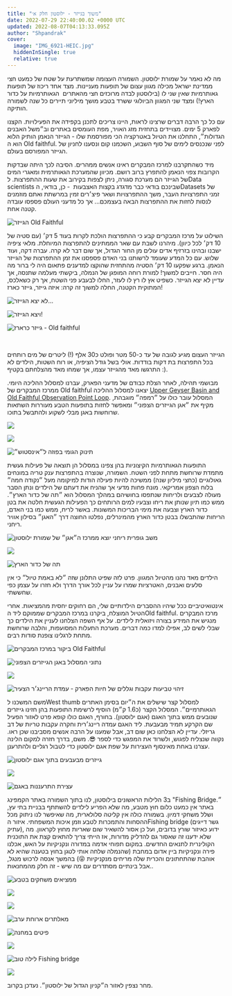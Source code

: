 ```yaml
---
title: "משוך בגייזר - ילוסטון חלק א׳"
date: 2022-07-29 22:40:00.02 +0000 UTC
updated: 2022-08-07T04:13:33.095Z
author: "Shpandrak"
cover:
  image: "IMG_6921-HEIC.jpg"
  hiddenInSingle: true
  relative: true
---
```


מה לא נאמר על שמורת ילוסטון. השמורה העצומה שמשתרעת על שטח של כמעט חצי ממדינת ישראל מכילה מגוון עצום של תופעות מעניינות. מצד אחד ריכוז של תופעות גאותרמיות שאין שני לו (בילוסטון לבדה מרוכזים חצי מהאתרים  הגאותרמיות על כדור הארץ!) ומצד שני המגוון הביולוגי ששרד בטבע מושך מיליוני תיירים כל שנה לשמורה הותיקה.

עם כל כך הרבה דברים שרצינו לראות, היינו צריכים לתכנן בקפידה את הפעילויות. הקצנו לפארק 5 ימים. מצויידים בתחזית מזג האויר, מפת העומסים באתרים וב״משל האבנים הגדולות״, התחלנו את הטיול באטרקציה הכי מפורסמת שלו - הגייזר הנאמן הותיק הלוא הוא ה Old faithful. לפני שנכנסים לימים של סוף השבוע, השכמנו קום ונסענו לחניון של הגייזר המפורסם בעולם. 

מיד כשהתקרבנו למרכז המבקרים ראינו אנשים ממהרים. הסיבה לכך היתה שבדקות הקרובות צפוי הנאמן להתפרץ ברוב רושם. מכיוון שהמערכת הגאותרמית ומאגרי המים של הגייזר הם מערכת סגורה, ניתן לצפות בקירוב את שעות ההתפרצות. לData scientists שבינכם בודאי כבר מדגדג בקצות האצבעות  - כן, בודאי, הDatasets של זמני התפרצויות העבר, משך ההתפרצויות ושאר פיצ׳רים זמין במרשתת ואתם מוזמנים לנסות לחזות את ההתפרצות הבאה בעצמכם... אך כל מדעני העולם פספסו עובדה קטנה אחת.

![](IMG_6916-HEIC.jpg "הגייזר Old Faithful")

השילוט על מרכז המבקרים קבע כי ההתפרצות הולכת לקרות בעוד 5 דק׳ (עם סטיה של 10 דק׳ לכל כיוון). מיהרנו לשבת עם שאר הממתינים להתפרצות המיוחלת. מלאי ציפיה ישבנו ובהינו בזרזיף אדים עולים מן החור הגדול, אך שום דבר לא קרה. עברה דקה, ועוד שלוש. עם כל המדע שעומד לרשותנו בני האדם פספסנו את זמן ההתפרצות של הגייזר הנאמן. ברגע שפקעו 10 דק׳ הסטיה מהתחזית שהוקצו למדענים פתאום היה לי ברור מה היה חסר. חייבים למשוך! למורת רוחה המופגן של הנמלה, ביקשתי מעלמה שתנסה, אך עדיין לא יצא הגייזר. כשפיט אץ לו רץ לו לעזר, החלו לבעבע פני השטח, אך רק כשאלכס, המתוקית הקטנה, החלה למשוך זה קרה: איזה גייזר, גייזר כארז!

![](IMG_6901-HEIC.jpg "לא יצא הגייזר...")

![](IMG_6921-HEIC.jpg "ויצא הגייזר!")

![](IMG_9557.JPG "גייזר כרארז - Old faithful")

  

הגייזר העצום מגיע לגובה של עד כ-50 מטר ופולט כ30 אלף (!) ליטרים של מים רותחים בכל התפרצות בת דקות בודדות. אולי בשל גודל הציפיה, או רוח השטות, הילדים לא התרגשו מאד מהגייזר עצמו, אך שמחו מאד מהצלחתם בקטיף :). 

מבושמי תהילה, לאחר הצלת כבודם של מדעני הפארק, עברנו למסלול ההליכה היומי. ממרכז המבקרים של Old faithful יצאנו למסלול ההליכה <a href="https://www.alltrails.com/trail/us/wyoming/upper-geyser-basin-and-old-faithful-observation-point-loop?ref=result-card&amp;u=m" target="_blank">Upper Geyser Basin and Old Faithful Observation Point Loop</a>. המסלול עובר כולו על ״רמפה״ מוגבהת, מקיף את ״אגן הגייזרים הצפוני״ ומאפשר לחזות בתופעות הטבע מעוררות השתאות שרוחשות באגן מבלי לשקוע ולהתבשל בתוכו.

![](IMG_6952-HEIC.jpg "")

![](IMG_6964-HEIC.jpg "")

![](IMG_7003-HEIC.jpg "תינוק הגומי בפוזה ל״אינסטוש״")

התופעות הגאותרמיות הקיצוניות בהן צפינו במסלול הן תוצאה של פעילות געשית מתמדת שרוחשת מתחת לפני השטח. השמורה, שנוצרה בהתפרצות ענק טריה במונחים גאולוגיים (כחצי מיליון שנה) ממשיכה להיות פעילה הודות למיקומה מעל ״נקודה חמה״ בלוח הצפון אמריקאי. מונח פחות מדעי אך שהניח את דעתם של הילדים ונתן הסבר מעולה לצבעים ולריחות שנתפסו בחושיהם במהלך המסלול הוא ״תה של כדור הארץ״. ממש כמו תיון שנותן את ריחו וצבעיו למים הרותחים כך הפעילות הגעשית חלטה את בטן כדור הארץ וצבעה את מימי הבריכות המשונות. באשר לריח, ממש כמו בני האדם, הריחות שהתבשלו בבטן כדור הארץ מהמינרלים, נפלטו החוצה דרך ״האגן״ בסילון אוויר ריחני.

![](IMG_6941-HEIC.jpg "משב גופרית ריחני יוצא ממרכז ה״אגן״ של שמורת ילוסטון")

![](IMG_7016-HEIC.jpg "")

![](IMG_7065-HEIC.jpg "תה של כדור הארץ")

הילדים מאד נהנו מהטיול המגוון. פרט לזה שפיט התלונן שזה ״לא באמת טיול״ כי אין סלעים ואבנים, האטרציות שמרו על עניין לכל אורך הדרך ולא חזרו על עצמן כפי שחששתי.

אינטואיטיביים ככל שיהיו ההסברים הילדותיים שלי, הם רחוקים יחסית מהמציאות. אחרי הטיול המוצלח, ביקרנו במרכז המבקרים שממוקם ליד הOld faithful. מרכז המבקרים מנגיש את המידע בצורה ויזואלית לילדים. על אף השפה הצלחנו לעניין את הילדים כך שבלי לשים לב, אפילו למדו כמה דברים. מערכת התעלות המסועפות, והלבה שרוחשת מתחת לרגלינו צופנת סודות רבים.

![](IMG_9564-HEIC.jpg "ביקור במרכז המבקרים Old Faithful")

![](stats.jpeg "נתוני המסלול באגן הגייזרים הצפוני")

![](IMG_7034-HEIC.jpg "")

![](IMG_7036-HEIC.jpg "זיהוי טביעות עקבות וגללים של חיות הפארק - עמדת הריינג׳ר הצעיר")

משם המשכנו לWest thumb למסלול קצר שישלים את ה״יום בסימן האתרים הגאותרמיים״. המסלול הקצר (כ1.6 ק״מ) הוסיף לרשימת התופעות בהן חזינו גייזרים שנובעים ממש בתוך האגם (אגם ילוסטון). בחורף, האגם כולו קופא פרט לאזור הפעיל שם הקרקע תמיד מבעבעת. ליד האגם עמדה ריינג׳רית וחקרה עקבות טריות של דב גריזלי. עדיין לא הצלחנו כאן שום דב, אבל שמענו על הרבה אנשים מסביבנו שכן ראו. נקווה שנצליח לפגוש, ולשרוד את המפגש כדי לספר 😎. משם, בדרך חזרה למקום הלינה עצרנו באחת מאינסוף העצירות על שפת אגם ילוסטון כדי לטבול רגליים ולהתרענן.

![](IMG_7053-HEIC.jpg "גייזרים מבעבעים בתוך אגם ילוסטון")

![](IMG_7097-HEIC.jpg "")

![](IMG_7104-HEIC.jpg "עצירת התרעננות באגם")

ב3 הלילות הראשונים בילוסטון, לנו בתוך השמורה באתר הקמפינג "Fishing Bridge״. באתר אין כמעט כלום חוץ מטבע, מה שלא הפריע לילדים להשתתף בבניית בתי עץ, ושלל משחקי דמיון. בשמורה כולה אין קליטה סלולארית, מה שאיפשר לנו ניתוק מכל ההסחות והתמכרות לטבע וזמן איכות המשפחתי. איזור הFishing bridge (גשר דייגים עתיק), ידוע כאיזור שורץ בדובים, ועל כן אסור להשאיר שום שאריות מחוץ לקראוון. מה שלא ידענו זה שאסור גם להדליק מדורות, אז הייתי צריך להתאים קצת את התוכנית הקולינרית לתנאים החדשים. במקום תפוחי אדמה במדורה ונקניקיות על האש, אכלנו פירה ונקניקיות ביין אדום במחבת (שהנמלה שלחה אותי לטגן בחוץ בטענה שהיא לא אוהבת שהתחתונים והכרית שלה מריחים מנקניקיות 😝) בהמשך אנסה לרכוש מנגל, אבל בינתיים מסתדרים עם מה שיש - זה חלק מהמחנאות..

![](IMG_7134-HEIC.jpg "ממציאים משחקים בטבע")

![](IMG_7140-HEIC.jpg "")

![](IMG_7141-HEIC.jpg "")

![](IMG_7153-HEIC.jpg "מאלתרים ארוחת ערב")

![](IMG_7144-HEIC.jpg "פיטים במחנה")

![](IMG_7159-HEIC.jpg "")

![](IMG_7170-HEIC.jpg "לילה טוב Fishing bridge")

![](IMG_7162-HEIC.jpg "")

מחר נצפין לאזור ה״קניון הגדול של ילוסטון״. נעדכן בקרוב.
